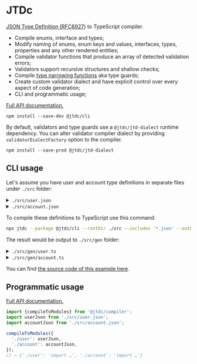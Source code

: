 # JTDc

[JSON Type Definition (RFC8927)](https://jsontypedef.com/) to TypeScript compiler.

- Compile enums, interface and types;
- Modify naming of enums, enum keys and values, interfaces, types, properties and any other rendered entities;
- Compile validator functions that produce an array of detected validation errors;
- Validators support recursive structures and shallow checks;
- Compile [type narrowing functions](https://www.typescriptlang.org/docs/handbook/2/narrowing.html) aka type guards;
- Create custom validator dialect and have explicit control over every aspect of code generation;
- CLI and programmatic usage;

[Full API documentation.](https://smikhalevski.github.io/jtdc/)

```shell
npm install --save-dev @jtdc/cli
```

By default, validators and type guards use a `@jtdc/jtd-dialect` runtime dependency. You can alter validator compiler
dialect by providing `validatorDialectFactory` option to the compiler.

```shell
npm install --save-prod @jtdc/jtd-dialect
```

## CLI usage

Let's assume you have user and account type definitions in separate files under `./src` folder:

<details>
<summary><code>./src/user.json</code></summary>
<p>

```json
{
  "user": {
    "properties": {
      "email": {"type": "string"},
      "friends": {
        "elements": {"ref": "user"}
      }
    },
    "optionalProperties": {
      "name": {"type": "string"},
      "age": {"type": "int8"}
    }
  }
}
```

</p>
</details>

<details>
<summary><code>./src/account.json</code></summary>
<p>

```json
{
  "account": {
    "properties": {
      "user": {"ref": "user"},
      "stats": {
        "properties": {
          "visitCount": {"type": "int32"}
        }
      }
    },
    "optionalProperties": {
      "roles": {
        "metadata": {
          "comment": "The default role is guest"
        },
        "elements": {"ref": "role"}
      }
    }
  },
  "role": {
    "enum": ["admin", "guest"]
  }
}
```

</p>
</details>

To compile these definitions to TypeScript use this command:

```sh
npx jtdc --package @jtdc/cli --rootDir ./src --includes '*.json' --outDir ./src/gen --typeGuards
```

The result would be output to `./src/gen` folder:

<details>
<summary><code>./src/gen/user.ts</code></summary>
<p>

```ts
import {_a, _i, _o, _O, _S, _s, Validator as _Validator} from '@jtdc/jtd-dialect/lib/runtime';

export interface User {
  email: string;
  friends: Array<User>;
  name?: string;
  age?: number;
}

const validateUser: _Validator = (a, b, c) => {
  let d, e, f, g, h;
  b = b || {};
  c = c || '';
  if (_o(a, b, c)) {
    _s(a.email, b, c + '/email');
    d = a.friends;
    e = c + '/friends';
    if (_a(d, b, e)) {
      for (f = 0; f < d.length; f++) {
        validateUser(d[f], b, e + _S + f);
      }
    }
    g = a.name;
    if (_O(g)) {
      _s(g, b, c + '/name');
    }
    h = a.age;
    if (_O(h)) {
      _i(h, b, c + '/age');
    }
  }
  return b.errors;
};
export {validateUser};
const isUser = (value: unknown): value is User => !validateUser(value, {shallow: true});
export {isUser};
```

</p>
</details>

<details>
<summary><code>./src/gen/account.ts</code></summary>
<p>

```ts
import {_a, _e, _i, _o, _O, _S, Validator as _Validator} from '@jtdc/jtd-dialect/lib/runtime';
import {User, validateUser} from './user.ts';

export interface Account {
  user: User;
  stats: { visitCount: number; };
  /**
   * The default role is guest
   */
  roles?: Array<Role>;
}

enum Role {ADMIN = 'admin', GUEST = 'guest',}

export {Role};
const validateAccount: _Validator = (a, b, c) => {
  let d, e, f, g, h;
  b = b || {};
  c = c || '';
  if (_o(a, b, c)) {
    validateUser(a.user, b, c + '/user');
    d = a.stats;
    e = c + '/stats';
    if (_o(d, b, e)) {
      _i(d.visitCount, b, e + '/visitCount');
    }
    f = a.roles;
    if (_O(f)) {
      g = c + '/roles';
      if (_a(f, b, g)) {
        for (h = 0; h < f.length; h++) {
          validateRole(f[h], b, g + _S + h);
        }
      }
    }
  }
  return b.errors;
};
export {validateAccount};

const isAccount = (value: unknown): value is Account => !validateAccount(value, {shallow: true});
export {isAccount};

const validateRole: _Validator = (a, b, c) => {
  b = b || {};
  _e(a, (validateRole.cache ||= {}).a ||= ['admin', 'guest'], b, c || '');
  return b.errors;
};
export {validateRole};

const isRole = (value: unknown): value is Role => !validateRole(value, {shallow: true});
export {isRole};
```

</p>
</details>

You can find [the source code of this example here](./example).

## Programmatic usage

[Full API documentation.](https://smikhalevski.github.io/jtdc/)

```ts
import {compileTsModules} from '@jtdc/compiler';
import userJson from './src/user.json';
import accountJson from './src/account.json';

compileTsModules({
  './user': userJson,
  './account': accountJson,
});
// → {'./user': 'import …', './account': 'import …'}
```

